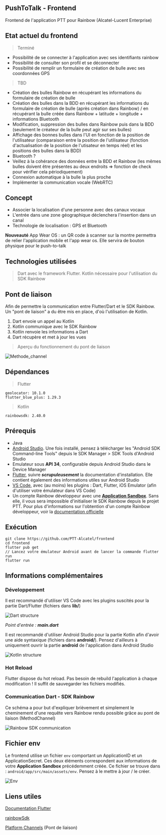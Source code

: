## PushToTalk - Frontend

Frontend de l'application PTT pour Rainbow (Alcatel-Lucent Enterprise)

## Etat actuel du frontend
> Terminé

- Possibilité de se connecter à l'application avec ses identifiants rainbow
- Possibilité de consulter son profil et se déconnecter
- Possibilité de remplir un formulaire de création de bulle avec ses coordonnées GPS

> TBD

- Création des bulles Rainbow en récupérant les informations du formulaire de création de bulle
- Création des bulles dans la BDD en récupérant les informations du formulaire de création de bulle (après création dans Rainbow) / en récupérant la bulle créée dans Rainbow + latitude + longitude + informations Bluetooth 
- Modification, suppression des bulles dans Rainbow puis dans la BDD (seulement le créateur de la bulle peut agir sur ses bulles)
- Affichage des bonnes bulles dans l'UI en fonction de la position de l'utilisateur (comparaison entre la position de l'utilisateur (fonction d'actualisation de la position de l'utisateur en temps réel) et les positions des bulles dans la BDD)
- Bluetooth ?
- Veillez à la cohérance des données entre la BDD et Rainbow (les mêmes bulles doivent être présentes au deux endroits => fonction de check pour vérifier cela périodiquement)
- Connexion automatique à la bulle la plus proche
- Implémenter la communication vocale (WebRTC)

## Concept

- Associer la localisation d'une personne avec des canaux vocaux
- L'entrée dans une zone géographique déclenchera l'insertion dans un canal
- Technologie de localisation : GPS et Bluetooth

**Nouveauté**
App Wear OS : un QR code à scanner sur la montre permettra de relier l'application mobile et l'app wear os. Elle servira de bouton physique pour le push-to-talk

## Technologies utilisées

> Dart avec le framework Flutter.
> Kotlin nécessaire pour l'utilisation du SDK Rainbow

## Pont de liaison

Afin de permettre la communication entre Flutter/Dart et le SDK Rainbow. Un "pont de liaison" a du être mis en place, d'où l'utilisation de Kotlin.

1. Dart envoie un appel au Kotlin
2. Kotlin communique avec le SDK Rainbow
3. Kotlin renvoie les informations a Dart
4. Dart récupère et met à jour les vues

> Aperçu du fonctionnement du pont de liaison

![Methode_channel](docs/images/method_channel.png)

## Dépendances

> Flutter

    geolocator: 10.1.0
    flutter_blue_plus: 1.29.3

> Kotlin

    rainbowsdk: 2.40.0

## Prérequis

- Java
- [Android Studio](https://developer.android.com/studio). Une fois installé, pensez à télécharger les "Android SDK Command-line Tools" depuis le SDK Manager > SDK Tools d'Android Studio
- Emulateur sous **API 34**, configurable depuis Android Studio dans le Device Manager
- [Flutter](https://docs.flutter.dev/get-started/install/windows), suivre **_scrupuleusement_** la documentation d'installation. Elle contient également des informations utiles sur Android Studio
- [VS Code](https://code.visualstudio.com/download), avec (au moins) les plugins : Dart, Flutter, iOS Emulator (afin d'utiliser votre émulateur dans VS Code)
- Un compte Rainbow développeur avec une [**Application Sandbox**](https://developers.openrainbow.com/sandbox). Sans elle, il vous sera impossible d'initialiser le SDK Rainbow depuis le projet PTT. Pour plus d'informations sur l'obtention d'un compte Rainbow développeur, voir la [documentation officielle](https://developers.openrainbow.com/doc/hub/getting-started)

## Exécution

    git clone https://github.com/PTT-Alcatel/frontend
    cd frontend
    flutter pub get
    // Lancez votre émulateur Android avant de lancer la commande flutter run
    flutter run

## Informations complémentaires

### Développement

Il est recommandé d'utiliser VS Code avec les plugins suscités pour la partie Dart/Flutter (fichiers dans **lib/**)

![Dart structure](docs/images/dart_structure.png)

_Point d'entrée : **main.dart**_

Il est recommandé d'utiliser Android Studio pour la partie Kotlin afin d'avoir une aide syntaxique (fichiers dans **android/**). Pensez d'ailleurs à uniquement ouvrir la partie **android** de l'application dans Android Studio

![Kotlin structure](docs/images/kotlin_structure.png)

### Hot Reload

Flutter dispose du hot reload. Pas besoin de rebuild l'application à chaque modification ! Il suffit de sauvegarder les fichiers modifiés.

### Communication Dart - SDK Rainbow

Ce schéma a pour but d'expliquer brièvement et simplement le cheminement d'une requête vers Rainbow rendu possible grâce au pont de liaison (MethodChannel)

![Rainbow SDK communication](docs/images/rainbowsdk_communication.png)

## Fichier env

Le frontend utilise un fichier `env` comportant un ApplicationID et un ApplicationSecret. Ces deux éléments correspondent aux informations de votre **Application Sandbox** précédemment créée. Ce fichier se trouve dans : `android/app/src/main/assets/env`. Pensez à le mettre à jour / le créer.

![Env](docs/images/env.png)

## Liens utiles

[Documentation Flutter](https://docs.flutter.dev/)

[rainbowSdk](https://developers.openrainbow.com/doc/sdk/android/lts/modules/android_sdk/com.ale.rainbowsdk/index.html)

[Platform Channels](https://docs.flutter.dev/platform-integration/platform-channels?tab=android-channel-java-tab) (Pont de liaison)
